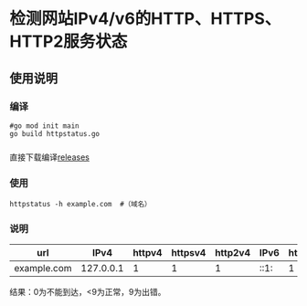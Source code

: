 # 检测网站IPv4/v6的HTTP、HTTPS、HTTP2服务状态

## 使用说明
### 编译
```
#go mod init main
go build httpstatus.go
```
###

直接下载编译[releases](https://github.com/abanger/httpstatus/releases)

### 使用


```
httpstatus -h example.com  #（域名） 
```


### 说明

url | IPv4 | httpv4 | httpsv4 | http2v4 | IPv6 | httpipv6 | httpsv6 | http2v6 
---|---|---|---|---|---|---|---|---
example.com | 127.0.0.1  | 1 | 1 | 1 | ::1: | 1 | 1 | 1 

结果：0为不能到达，<9为正常，9为出错。